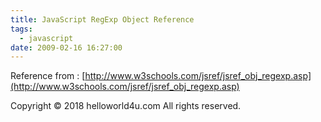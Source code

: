 ```yaml
---
title: JavaScript RegExp Object Reference
tags:
  - javascript
date: 2009-02-16 16:27:00
---
```


Reference from : [http://www.w3schools.com/jsref/jsref_obj_regexp.asp](http://www.w3schools.com/jsref/jsref_obj_regexp.asp)<div class="blogger-post-footer">Copyright © 2018 helloworld4u.com All rights reserved.</div>